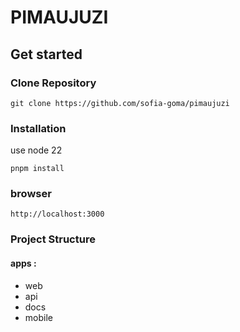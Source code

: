 # PIMAUJUZI

## Get started

### Clone Repository

```
git clone https://github.com/sofia-goma/pimaujuzi
```

### Installation

use node 22

```
pnpm install
```

### browser

```
http://localhost:3000
```

### Project Structure

#### apps :

- web
- api
- docs
- mobile

